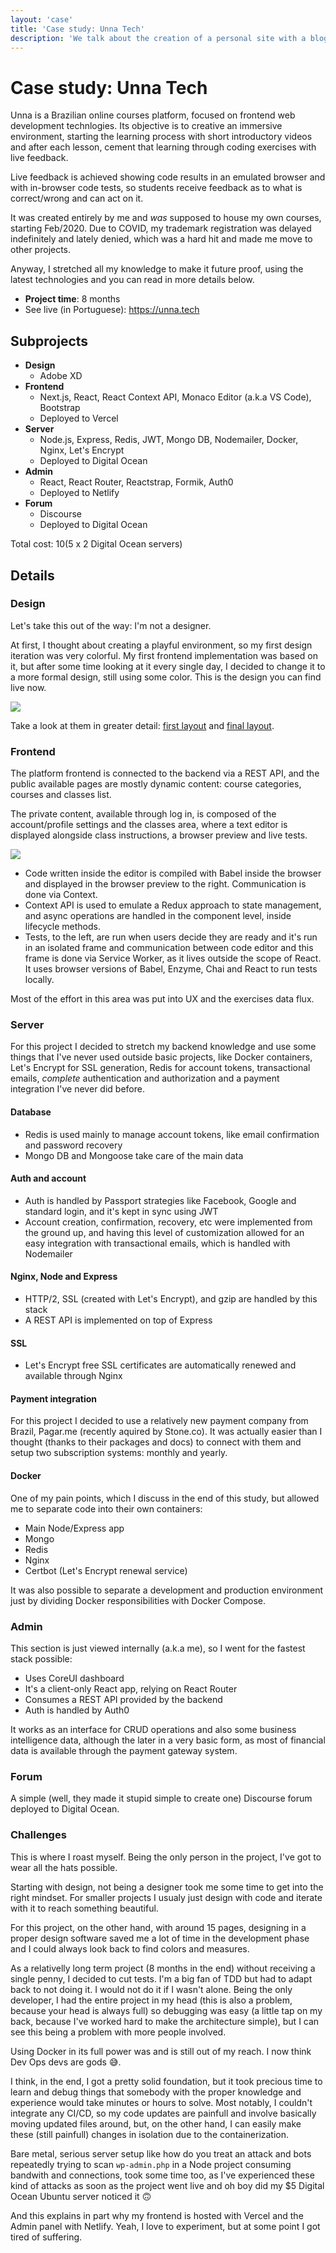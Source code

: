 ```yaml
---
layout: 'case'
title: 'Case study: Unna Tech'
description: 'We talk about the creation of a personal site with a blog using Tailwind CSS and Next.js'
---
```


# Case study: Unna Tech

Unna is a Brazilian online courses platform, focused on frontend web development technlogies. Its objective is to creative an immersive environment, starting the learning process with short introductory videos and after each lesson, cement that learning through coding exercises with live feedback.

Live feedback is achieved showing code results in an emulated browser and with in-browser code tests, so students receive feedback as to what is correct/wrong and can act on it.

It was created entirely by me and _was_ supposed to house my own courses, starting Feb/2020. Due to COVID, my trademark registration was delayed indefinitely and lately denied, which was a hard hit and made me move to other projects.

Anyway, I stretched all my knowledge to make it future proof, using the latest technologies and you can read in more details below.

- **Project time**: 8 months
- See live (in Portuguese): https://unna.tech

## Subprojects

- **Design**
  - Adobe XD
- **Frontend**
  - Next.js, React, React Context API, Monaco Editor (a.k.a VS Code), Bootstrap
  - Deployed to Vercel
- **Server**
  - Node.js, Express, Redis, JWT, Mongo DB, Nodemailer, Docker, Nginx, Let's Encrypt
  - Deployed to Digital Ocean
- **Admin**
  - React, React Router, Reactstrap, Formik, Auth0
  - Deployed to Netlify
- **Forum**
  - Discourse
  - Deployed to Digital Ocean

Total cost: $10 ($5 x 2 Digital Ocean servers)

## Details

### Design

Let's take this out of the way: I'm not a designer.

At first, I thought about creating a playful environment, so my first design iteration was very colorful. My first frontend implementation was based on it, but after some time looking at it every single day, I decided to change it to a more formal design, still using some color. This is the design you can find live now.

![](/img/projects/unna-layouts.png)

Take a look at them in greater detail: [first layout](/img/projects/home-first.png) and [final layout](/img/projects/home-final.png).

### Frontend

The platform frontend is connected to the backend via a REST API, and the public available pages are mostly dynamic content: course categories, courses and classes list.

The private content, available through log in, is composed of the account/profile settings and the classes area, where a text editor is displayed alongside class instructions, a browser preview and live tests.

![](/img/projects/exercises-code.png)

- Code written inside the editor is compiled with Babel inside the browser and displayed in the browser preview to the right. Communication is done via Context.
- Context API is used to emulate a Redux approach to state management, and async operations are handled in the component level, inside lifecycle methods.
- Tests, to the left, are run when users decide they are ready and it's run in an isolated frame and communication between code editor and this frame is done via Service Worker, as it lives outside the scope of React. It uses browser versions of Babel, Enzyme, Chai and React to run tests locally.

Most of the effort in this area was put into UX and the exercises data flux.

### Server

For this project I decided to stretch my backend knowledge and use some things that I've never used outside basic projects, like Docker containers, Let's Encrypt for SSL generation, Redis for account tokens, transactional emails, _complete_ authentication and authorization and a payment integration I've never did before.

#### Database

- Redis is used mainly to manage account tokens, like email confirmation and password recovery
- Mongo DB and Mongoose take care of the main data

#### Auth and account

- Auth is handled by Passport strategies like Facebook, Google and standard login, and it's kept in sync using JWT
- Account creation, confirmation, recovery, etc were implemented from the ground up, and having this level of customization allowed for an easy integration with transactional emails, which is handled with Nodemailer

#### Nginx, Node and Express

- HTTP/2, SSL (created with Let's Encrypt), and gzip are handled by this stack
- A REST API is implemented on top of Express

#### SSL

- Let's Encrypt free SSL certificates are automatically renewed and available through Nginx

#### Payment integration

For this project I decided to use a relatively new payment company from Brazil, Pagar.me (recently aquired by Stone.co). It was actually easier than I thought (thanks to their packages and docs) to connect with them and setup two subscription systems: monthly and yearly.

#### Docker

One of my pain points, which I discuss in the end of this study, but allowed me to separate code into their own containers:

- Main Node/Express app
- Mongo
- Redis
- Nginx
- Certbot (Let's Encrypt renewal service)

It was also possible to separate a development and production environment just by dividing Docker responsibilities with Docker Compose.

### Admin

This section is just viewed internally (a.k.a me), so I went for the fastest stack possible:

- Uses CoreUI dashboard
- It's a client-only React app, relying on React Router
- Consumes a REST API provided by the backend
- Auth is handled by Auth0

It works as an interface for CRUD operations and also some business intelligence data, although the later in a very basic form, as most of financial data is available through the payment gateway system.

### Forum

A simple (well, they made it stupid simple to create one) Discourse forum deployed to Digital Ocean.

### Challenges

This is where I roast myself. Being the only person in the project, I've got to wear all the hats possible.

Starting with design, not being a designer took me some time to get into the right mindset. For smaller projects I usualy just design with code and iterate with it to reach something beautiful.

For this project, on the other hand, with around 15 pages, designing in a proper design software saved me a lot of time in the development phase and I could always look back to find colors and measures.

As a relativelly long term project (8 months in the end) without receiving a single penny, I decided to cut tests. I'm a big fan of TDD but had to adapt back to not doing it. I would not do it if I wasn't alone. Being the only developer, I had the entire project in my head (this is also a problem, because your head is always full) so debugging was easy (a little tap on my back, because I've worked hard to make the architecture simple), but I can see this being a problem with more people involved.

Using Docker in its full power was and is still out of my reach. I now think Dev Ops devs are gods 😅.

I think, in the end, I got a pretty solid foundation, but it took precious time to learn and debug things that somebody with the proper knowledge and experience would take minutes or hours to solve. Most notably, I couldn't integrate any CI/CD, so my code updates are painfull and involve basically moving updated files around, but, on the other hand, I can easily make these (still painfull) changes in isolation due to the containerization.

Bare metal, serious server setup like how do you treat an attack and bots repeatedly trying to scan `wp-admin.php` in a Node project consuming bandwith and connections, took some time too, as I've experienced these kind of attacks as soon as the project went live and oh boy did my \$5 Digital Ocean Ubuntu server noticed it 🙃

And this explains in part why my frontend is hosted with Vercel and the Admin panel with Netlify. Yeah, I love to experiment, but at some point I got tired of suffering.
